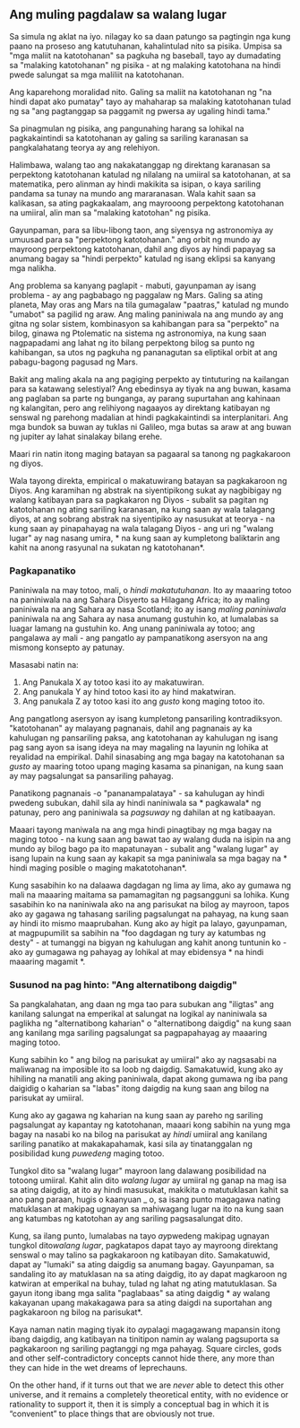 ## Ang muling pagdalaw sa walang lugar

Sa simula ng aklat na iyo. nilagay ko sa daan patungo sa pagtingin nga kung paano na proseso ang katutuhanan, kahalintulad nito sa pisika. Umpisa sa "mga maliit na katotohanan" sa pagkuha ng baseball, tayo ay dumadating sa "malaking katotohanan" ng pisika - at ng malaking katotohana na hindi pwede salungat sa mga maliliit na katotohanan.

Ang kaparehong moralidad nito. Galing sa maliit na katotohanan ng "na hindi dapat ako pumatay" tayo ay mahaharap sa malaking katotohanan tulad ng sa "ang pagtanggap sa paggamit ng pwersa ay ugaling hindi tama."

Sa pinagmulan ng pisika, ang pangunahing harang sa lohikal na pagkakaintindi sa katotohanan ay galing sa sariling karanasan sa pangkalahatang teorya ay ang relehiyon.

Halimbawa, walang tao ang nakakatanggap ng direktang karanasan sa perpektong katotohanan katulad ng nilalang na umiiral sa katotohanan, at sa matematika, pero alinman ay hindi makikita sa isipan, o kaya sariling pandama sa tunay na mundo ang mararanasan. Wala kahit saan sa kalikasan, sa ating pagkakaalam, ang mayrooong perpektong katotohanan na umiiral, alin man sa "malaking katotohan" ng pisika.

Gayunpaman, para sa libu-libong taon, ang siyensya ng astronomiya ay umuusad para sa "perpektong katotohanan." ang orbit ng mundo ay mayroong perpektong katotohanan, dahil ang diyos ay hindi papayag sa anumang bagay sa "hindi perpekto" katulad ng isang eklipsi sa kanyang mga nalikha.

Ang problema sa kanyang paglapit - mabuti, gayunpaman ay isang problema - ay ang pagbabago ng paggalaw ng Mars. Galing sa ating planeta, May oras ang Mars na tila gumagalaw "paatras," katulad ng mundo "umabot" sa pagilid ng araw. Ang maling paniniwala na ang mundo ay ang gitna ng solar sistem, kombinasyon sa kahibangan para sa "perpekto" na bilog, ginawa ng Ptolematic na sistema ng astronomiya, na kung saan nagpapadami ang lahat ng ito bilang perpektong bilog sa punto ng kahibangan, sa utos ng pagkuha ng pananagutan sa eliptikal orbit at ang pabagu-bagong pagusad ng Mars.

Bakit ang maling akala na ang pagiging perpekto ay tintuturing na kailangan para sa katawang selestiyal? Ang ebedinsya ay tiyak na ang buwan, kasama ang paglaban sa parte ng bunganga, ay parang supurtahan ang kahinaan ng kalangitan, pero ang relihiyong nagaayos ay direktang katibayan ng senswal ng parehong madalian at hindi pagkakaintindi sa interplanitari. Ang mga bundok sa buwan ay tuklas ni Galileo, mga butas sa araw at ang buwan ng jupiter ay lahat sinalakay bilang erehe.

Maari rin natin itong maging batayan sa pagaaral sa tanong ng pagkakaroon ng diyos.

Wala tayong direkta, empirical o makatuwirang batayan sa pagkakaroon ng Diyos. Ang karamihan ng abstrak na siyentipikong sukat ay nagbibigay ng walang katibayan para sa pagkakaron ng Diyos - subalit sa pagitan ng katotohanan ng ating sariling karanasan, na kung saan ay wala talagang diyos, at ang sobrang abstrak na siyentipiko ay nasusukat at teorya - na kung saan ay pinapahayag na wala talagang Diyos - ang uri ng "walang lugar" ay nag nasang umira, * na kung saan ay kumpletong baliktarin ang kahit na anong rasyunal na sukatan ng katotohanan*.

### Pagkapanatiko

Paniniwala na may totoo, mali, o *hindi makatutuhanan*. Ito ay maaaring totoo na paniniwala na ang Sahara Disyerto sa Hilagang Africa; ito ay maling paniniwala na ang Sahara ay nasa Scotland; ito ay isang *maling paniniwala* paniniwala na ang Sahara ay nasa anumang gustuhin ko, at lumalabas sa luagar lamang na gustuhin ko. Ang unang paniniwala ay totoo; ang pangalawa ay mali - ang pangatlo ay pampanatikong asersyon na ang mismong konsepto ay patunay.

Masasabi natin na:

1. Ang Panukala X ay totoo kasi ito ay makatuwiran.
2. Ang panukala Y ay hind totoo kasi ito ay hind makatwiran.
3. Ang panukala Z ay totoo kasi ito ang *gusto* kong maging totoo ito.

Ang pangatlong asersyon ay isang kumpletong pansariling kontradiksyon. "katotohanan" ay malayang pagnanais, dahil ang pagnanais ay ka kahulugan ng pansariling paksa, ang katotohanan ay kahulugan ng isang pag sang ayon sa isang ideya na may magaling na layunin ng lohika at reyalidad na empirikal. Dahil sinasabing ang mga bagay na katotohanan sa *gusto* ay maaring totoo upang maging kasama sa pinanigan, na kung saan ay may pagsalungat sa pansariling pahayag.

Panatikong pagnanais -o "pananampalataya" - sa kahulugan ay hindi pwedeng subukan, dahil sila ay hindi naniniwala sa * pagkawala* ng patunay, pero ang paniniwala sa *pagsuway* ng dahilan at ng katibaayan.

Maaari tayong maniwala na ang mga hindi pinagtibay ng mga bagay na maging totoo - na kung saan ang bawat tao ay walang duda na isipin na ang mundo ay bilog bago pa ito mapatunayan - subalit ang "walang lugar" ay isang lupain na kung saan ay kakapit sa mga paniniwala sa mga bagay na * hindi maging posible o maging makatotohanan*.

Kung sasabihin ko na dalaawa dagdagan ng lima ay lima, ako ay gumawa ng mali na maaaring maitama sa pamamagitan ng pagsangguni sa lohika. Kung sasabihin ko na naniniwala ako na ang parisukat na bilog ay mayroon, tapos ako ay gagawa ng tahasang sariling pagsalungat na pahayag, na kung saan ay hindi ito mismo maaprubahan. Kung ako ay higit pa lalayo, gayunpaman, at magpupumilit sa sabihin na "foo dagdagan ng tury ay katumbas ng desty" - at tumanggi na bigyan ng kahulugan ang kahit anong tuntunin ko - ako ay gumagawa ng pahayag ay lohikal at may ebidensya * na hindi maaaring magamit *.

### Susunod na pag hinto: "Ang alternatibong daigdig"

Sa pangkalahatan, ang daan ng mga tao para subukan ang "iligtas" ang kanilang salungat na emperikal at salungat na logikal ay naniniwala sa paglikha ng "alternatibong kaharian" o "alternatibong daigdig" na kung saan ang kanilang mga sariling pagsalungat sa pagpapahayag ay maaaring maging totoo.

Kung sabihin ko " ang bilog na parisukat ay umiiral" ako ay nagsasabi na maliwanag na imposible ito sa loob ng daigdig. Samakatuwid, kung ako ay hihiling na manatili ang aking paniniwala, dapat akong gumawa ng iba pang daigidig o kaharian sa "labas" itong daigdig na kung saan ang bilog na parisukat ay umiiral.

Kung ako ay gagawa ng kaharian na kung saan ay pareho ng sariling pagsalungat ay kapantay ng katotohanan, maaari kong sabihin na yung mga bagay na nasabi ko na bilog na parisukat ay *hindi* umiiral ang kanilang sariling panatiko at makakapahamak, kasi sila ay tinatanggalan ng posibilidad kung *puwedeng* maging totoo.<sup id="fnref:1"><a href="#fn:1" class="footnote-ref"></a></sup>

Tungkol dito sa "walang lugar" mayroon lang dalawang posibilidad na totoong umiiral. Kahit alin dito *walang lugar* ay umiiral ng ganap na mag isa sa ating daigdig, at ito ay hindi masusukat, makikita o matutuklasan kahit sa ano pang paraan, hugis o kaanyuan _ o, sa isang punto magagawa nating matuklasan at makipag ugnayan sa mahiwagang lugar na ito na kung saan ang katumbas ng katotohan ay ang sariling pagsasalungat dito.

Kung, sa ilang punto, lumalabas na tayo *ay*pwedeng makipag ugnayan tungkol dito*walang lugar*, pagkatapos dapat tayo ay mayroong direktang senswal o may talino sa pagkakaroon ng katibayan dito. Samakatuwid, dapat ay "lumaki" sa ating daigdig sa anumang bagay. Gayunpaman, sa sandaling ito ay matuklasan na sa ating daigdig, ito ay dapat magkaroon ng katwiran at emperikal na buhay, tulad ng lahat ng ating matutuklasan. Sa gayun itong ibang mga salita "paglabaas" sa ating daigdig * ay walang kakayanan upang makakagawa para sa ating daigdi na suportahan ang pagkakaroon ng bilog na parisukat*.

Kaya naman natin maging tiyak ito *ay*palagi magagawang mapansin itong ibang daigdig, ang katibayan na tinitipon namin ay walang pagsuporta sa pagkakaroon ng sariling pagtanggi ng mga pahayag. Square circles, gods and other self-contradictory concepts cannot hide there, any more than they can hide in the wet dreams of leprechauns.

On the other hand, if it turns out that we are *never* able to detect this other universe, and it remains a completely theoretical entity, with no evidence or rationality to support it, then it is simply a conceptual bag in which it is “convenient” to place things that are obviously not true.

[^1]: This inevitably ends up with comparisons to those who said that Einsteinian physics was impossible, that the world could not be round and so on. Uncertainty in *content* – i.e. theory – is somehow supposed to be equated with uncertainty in *methodology*, i.e. reason and evidence. The fact that a mathematical theorem can be disproved does not disprove the principles of mathematics, but rather confirms them.